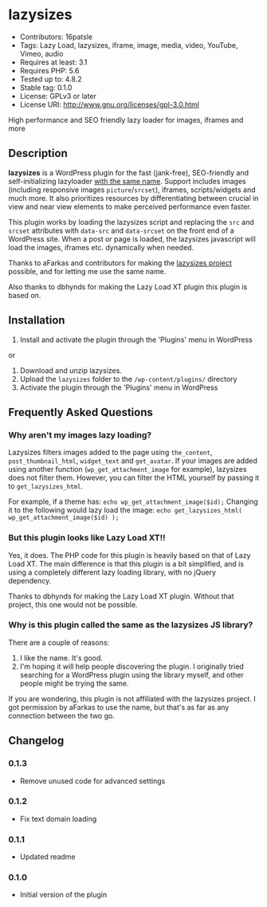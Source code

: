 # lazysizes

- Contributors: 16patsle
- Tags: Lazy Load, lazysizes, iframe, image, media, video, YouTube, Vimeo, audio
- Requires at least: 3.1
- Requires PHP: 5.6
- Tested up to: 4.8.2
- Stable tag: 0.1.0
- License: GPLv3 or later
- License URI: <http://www.gnu.org/licenses/gpl-3.0.html>

High performance and SEO friendly lazy loader for images, iframes and more

## Description

**lazysizes** is a WordPress plugin for the fast (jank-free), SEO-friendly and self-initializing lazyloader [with the same name](https://github.com/aFarkas/lazysizes). Support includes images (including responsive images `picture`/`srcset`), iframes, scripts/widgets and much more. It also prioritizes resources by differentiating between crucial in view and near view elements to make perceived performance even faster.

This plugin works by loading the lazysizes script and replacing the `src` and `srcset` attributes with `data-src` and `data-srcset` on the front end of a WordPress site. When a post or page is loaded, the lazysizes javascript will load the images, iframes etc. dynamically when needed.

Thanks to aFarkas and contributors for making the [lazysizes project](https://github.com/aFarkas/lazysizes) possible, and for letting me use the same name.

Also thanks to dbhynds for making the Lazy Load XT plugin this plugin is based on.

## Installation

1. Install and activate the plugin through the 'Plugins' menu in WordPress

or

1. Download and unzip lazysizes.
2. Upload the `lazysizes` folder to the `/wp-content/plugins/` directory
3. Activate the plugin through the 'Plugins' menu in WordPress

## Frequently Asked Questions

### Why aren't my images lazy loading?

Lazysizes filters images added to the page using `the_content`, `post_thumbnail_html`, `widget_text` and `get_avatar`. If your images are added using another function (`wp_get_attachment_image` for example), lazysizes does not filter them. However, you can filter the HTML yourself by passing it to `get_lazysizes_html`.

For example, if a theme has: `echo wp_get_attachment_image($id);` Changing it to the following would lazy load the image: `echo get_lazysizes_html( wp_get_attachment_image($id) );`

### But this plugin looks like Lazy Load XT!!

Yes, it does. The PHP code for this plugin is heavily based on that of Lazy Load XT. The main difference is that this plugin is a bit simplified, and is using a completely different lazy loading library, with no jQuery dependency.

Thanks to dbhynds for making the Lazy Load XT plugin. Without that project, this one would not be possible.

### Why is this plugin called the same as the lazysizes JS library?

There are a couple of reasons:

1. I like the name. It's good.
2. I'm hoping it will help people discovering the plugin. I originally tried searching for a WordPress plugin using the library myself, and other people might be trying the same.

If you are wondering, this plugin is not affiliated with the lazysizes project. I got permission by aFarkas to use the name, but that's as far as any connection between the two go.

## Changelog

### 0.1.3

- Remove unused code for advanced settings

### 0.1.2

- Fix text domain loading

### 0.1.1

- Updated readme

### 0.1.0

- Initial version of the plugin
